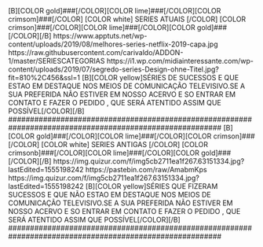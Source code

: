 <channels>
<channel>
<name>[B][COLOR gold]###[/COLOR][COLOR lime]###[/COLOR][COLOR crimsom]###[/COLOR] [COLOR white] SERIES ATUAIS [/COLOR] [COLOR crimson]###[/COLOR][COLOR lime]###[/COLOR][COLOR gold]###[/COLOR][/B]</name>
<thumbnail>https://www.apptuts.net/wp-content/uploads/2019/08/melhores-series-netflix-2019-capa.jpg</thumbnail>
<externallink>https://raw.githubusercontent.com/carivaldo/ADDON-1/master/SERIESCATEGORIAS</externallink>
<fanart>https://i1.wp.com/midiainteressante.com/wp-content/uploads/2019/07/segredo-series-Design-ohne-Titel.jpg?fit=810%2C456&ssl=1</fanart>
<info>[B][COLOR yellow]SÉRIES DE SUCESSOS E QUE ESTAO EM DESTAQUE NOS MEIOS DE COMUNICAÇÃO TELEVISIVO.SE A SUA PREFERIDA NÃO ESTIVER EM NOSSO ACERVO E SO ENTRAR EM CONTATO E FAZER O PEDIDO , QUE SERÁ ATENTIDO ASSIM QUE POSSÍVEL[/COLOR][/B]</info>
</channel>
</channels>
#########################################################################################################
<channels>
<channel>
<name>[B][COLOR gold]###[/COLOR][COLOR lime]###[/COLOR][COLOR crimson]###[/COLOR] [COLOR white] SERIES ANTIGAS [/COLOR] [COLOR crimsonb]###[/COLOR][COLOR lime]###[/COLOR][COLOR gold]###[/COLOR][/B]</name>
<thumbnail>https://img.quizur.com/f/img5cb2711ea1f267.63151334.jpg?lastEdited=1555198242</thumbnail>
<externallink>https://pastebin.com/raw/AmabmKps</externallink>
<fanart>https://img.quizur.com/f/img5cb2711ea1f267.63151334.jpg?lastEdited=1555198242</fanart>
<info>[B][COLOR yellow]SÉRIES QUE FIZERAM SUCESSOS E QUE NÃO ESTAO EM DESTAQUE NOS MEIOS DE COMUNICAÇÃO TELEVISIVO.SE A SUA PREFERIDA NÃO ESTIVER EM NOSSO ACERVO E SO ENTRAR EM CONTATO E FAZER O PEDIDO , QUE SERÁ ATENTIDO ASSIM QUE POSSÍVEL[/COLOR][/B]</info>
</channel>
</channels>
#########################################################################################################
